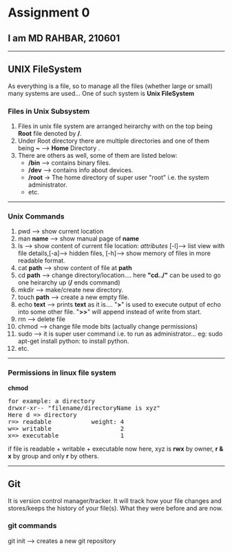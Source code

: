# Assignment 0

## I am MD RAHBAR, 210601

---

## UNIX FileSystem

As everything is a file, so to manage all the files (whether large or small) many systems are used... One of such system is **Unix FileSystem**

### Files in Unix Subsystem

1. Files in unix file system are arranged heirarchy with on the top being **Root** file denoted by **/**.
2. Under Root directory there are multiple directories and one of them being **~** --> **Home** Directory .
3. There are others as well, some of them are listed below:
   - **/bin** --> contains binary files.
   - **/dev** --> contains info about devices.
   - **/root** -> The home directory of super user "root" i.e. the system administrator.
   - etc.

---

### Unix Commands

1. pwd --> show current location
2. man **name** --> show manual page of **name**
3. ls --> show content of current file location: _attributes_ [-l]--> list view with file details,[-a]--> hidden files, [-h]--> show memory of files in more readable format.
4. cat **path** --> show content of file at **path**
5. cd **path** --> change directory/location.... here **"cd../"** can be used to go one heirarchy up (**/** ends command)
6. mkdir --> make/create new directory.
7. touch **path** --> create a new empty file.
8. echo **text** --> prints **text** as it is.... "**>**" is used to execute output of echo into some other file. "**>>**" will append instead of write from start.
9. rm --> delete file
10. chmod --> change file mode bits (actually change permissions)
11. sudo --> it is super user command i.e. to run as administrator... eg: sudo apt-get install python: to install python.
12. etc.

---

### Permissions in linux file system

**chmod**
<pre>
for example: a directory
drwxr-xr-- "filename/directoryName is xyz"
Here d => directory
r=> readable           weight: 4
w=> writable                   2
x=> executable                 1
</pre>
if file is readable + writable + executable 
now here, xyz is **rwx** by owner, **r & x** by group and only **r** by others.

---

## Git

It is version control manager/tracker. It will track how your file changes and stores/keeps the history of your file(s). What they were before and are now.

### git commands

git init --> creates a new git repository 
